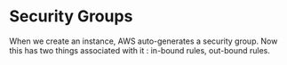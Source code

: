 # Security Groups

When we create an instance, AWS auto-generates a security group. Now this has 
two things associated with it : in-bound rules, out-bound rules.
